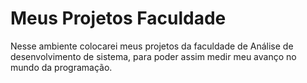 # Meus Projetos Faculdade
 Nesse ambiente colocarei meus projetos da faculdade de Análise de desenvolvimento de sistema, para poder assim medir meu avanço no mundo da programação. 
